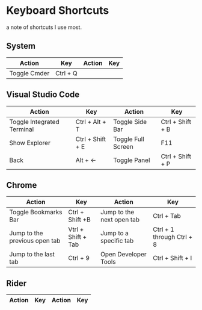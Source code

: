 # Keyboard Shortcuts
a note of shortcuts I use most.

## System
|Action                         |Key                       |Action                         |Key                       |
|-------------------------------|--------------------------|-------------------------------|--------------------------|
|Toggle Cmder                   |Ctrl + Q                  |


## Visual Studio Code
|Action                         |Key                       |Action                         |Key                       |
|-------------------------------|--------------------------|-------------------------------|--------------------------|
|Toggle Integrated Terminal     |Ctrl + Alt + T            |Toggle Side Bar                |Ctrl + Shift + B          |
|Show Explorer                  |Ctrl + Shift + E          |Toggle Full Screen             |F11                       |
|Back                           |Alt + ←                   |Toggle Panel                   |Ctrl + Shift + P          |

## Chrome
|Action                         |Key                       |Action                         |Key                       |
|-------------------------------|--------------------------|-------------------------------|--------------------------|
|Toggle Bookmarks Bar           |Ctrl + Shift +B           |Jump to the next open tab      |Ctrl + Tab                |
|Jump to the previous open tab  |Vtrl + Shift + Tab        |Jump to a specific tab         |Ctrl + 1 through Ctrl + 8 |
|Jump to the last tab           |Ctrl + 9                  |Open Developer Tools           |Ctrl + Shift + I          |

## Rider
|Action                         |Key                       |Action                         |Key                       |
|-------------------------------|--------------------------|-------------------------------|--------------------------|
